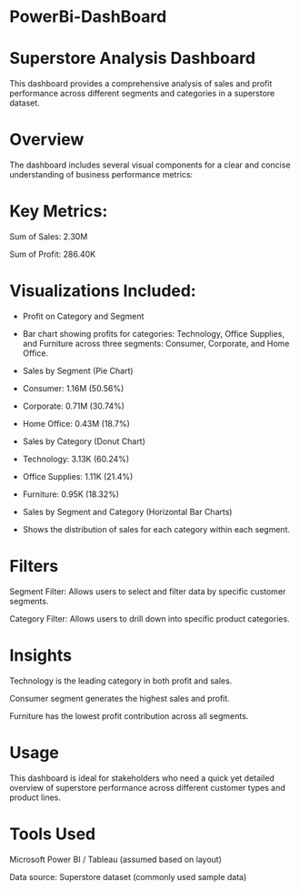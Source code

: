 # PowerBi-DashBoard
# Superstore Analysis Dashboard
This dashboard provides a comprehensive analysis of sales and profit performance across different segments and categories in a superstore dataset.

# Overview
The dashboard includes several visual components for a clear and concise understanding of business performance metrics:

# Key Metrics:
Sum of Sales: 2.30M

Sum of Profit: 286.40K

# Visualizations Included:
- Profit on Category and Segment

- Bar chart showing profits for categories: Technology, Office Supplies, and Furniture across three segments: Consumer, Corporate, and Home Office.

- Sales by Segment (Pie Chart)

- Consumer: 1.16M (50.56%)

- Corporate: 0.71M (30.74%)

- Home Office: 0.43M (18.7%)

- Sales by Category (Donut Chart)

- Technology: 3.13K (60.24%)

- Office Supplies: 1.11K (21.4%)

- Furniture: 0.95K (18.32%)

- Sales by Segment and Category (Horizontal Bar Charts)

- Shows the distribution of sales for each category within each segment.

# Filters
Segment Filter: Allows users to select and filter data by specific customer segments.

Category Filter: Allows users to drill down into specific product categories.

# Insights
Technology is the leading category in both profit and sales.

Consumer segment generates the highest sales and profit.

Furniture has the lowest profit contribution across all segments.

#  Usage
This dashboard is ideal for stakeholders who need a quick yet detailed overview of superstore performance across different customer types and product lines.

# Tools Used
Microsoft Power BI / Tableau (assumed based on layout)

Data source: Superstore dataset (commonly used sample data)

